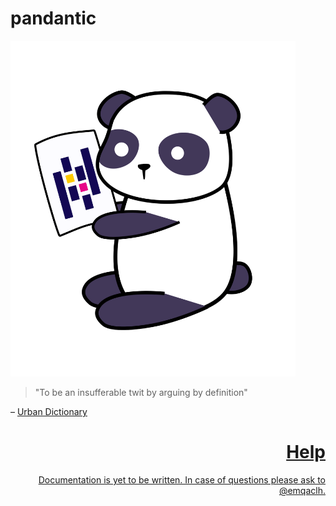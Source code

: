 # pandantic

<img src="https://github.com/emqaclh/pandantic/blob/release-0.7.1/docs/assets/header.png?raw=true" width="456px">


> "To be an insufferable twit by arguing by definition"

&ndash; <a href="https://www.urbandictionary.com/define.php?term=Pandantic" style="text-align: right"> Urban Dictionary</div>

# Help

Documentation is yet to be written. In case of questions please ask to @emqaclh.

